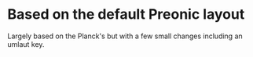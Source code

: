 # Based on the default Preonic layout
Largely based on the Planck's but with a few small changes including an umlaut key.
